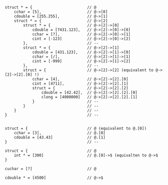     struct * = {                        // @
        cchar = [5],                    // @->[0]
        cdouble = [255.255],            // @->[1]
        struct * = {                    // @->[2]
            struct * = {                // @->[2]->[0]
                cdouble = [7431.123],   // @->[2]->[0]->[0]
                cchar = [?],            // @->[2]->[0]->[1]
                cint = [-123]           // @->[2]->[0]->[2]
            },                          // --
            struct * = {                // @->[2]->[1]
                cdouble = [431.123],    // @->[2]->[1]->[0]
                cchar = [/],            // @->[2]->[1]->[1]
                cint = [-999]           // @->[2]->[1]->[2]
            },                          // --
            struct = {                  // @->[2]->[2] (equivalent to @->[2]->[2].[0] !)
                cchar = [4],            // @->[2]->[2].[0]
                cint = [4711],          // @->[2]->[2].[1]
                struct = {              // @->[2]->[2].[2]
                    cdouble = [42.42],  // @->[2]->[2].[2].[0]
                    clong = [4000000]   // @->[2]->[2].[2].[1]
                }                       // -- 
            }                           // -- 
        }                               // -- 
    }                                   // -- 


    struct = {                          // @ (equivalent to @.[0])
        cchar = [3],                    // @.[0]
        cdouble = [43.43]               // @.[1]
    }                                   // --

    struct = {                          // @
        int * = [300]                   // @.[0]->$ (equivalten to @->$
    }

    cuchar = [?]                        // @

    cdouble * = [4500]                  // @->$
